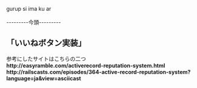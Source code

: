 gurup si ima ku ar
<br>
<br>
---------今頭---------
<h2>「いいねボタン実装」</h2>
<p>参考にしたサイトはこちらの二つ
<br><strong>http://easyramble.com/activerecord-reputation-system.html</strong>
<br><strong>http://railscasts.com/episodes/364-active-record-reputation-system?language=ja&view=asciicast</strong></p>

